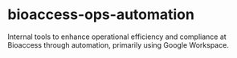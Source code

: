 # bioaccess-ops-automation
Internal tools to enhance operational efficiency and compliance at Bioaccess through automation, primarily using Google Workspace.
